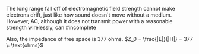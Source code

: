 The long range fall off of electromagnetic field strength cannot make electrons drift, just like how sound doesn't move without a medium. However, AC, although it does not transmit power with a reasonable strength wirelessly, can #incomplete 

Also, the impedance of free space is 377 ohms.
$Z_0 = \frac{|E|}{|H|} = 377 \: \text{ohms}$ 